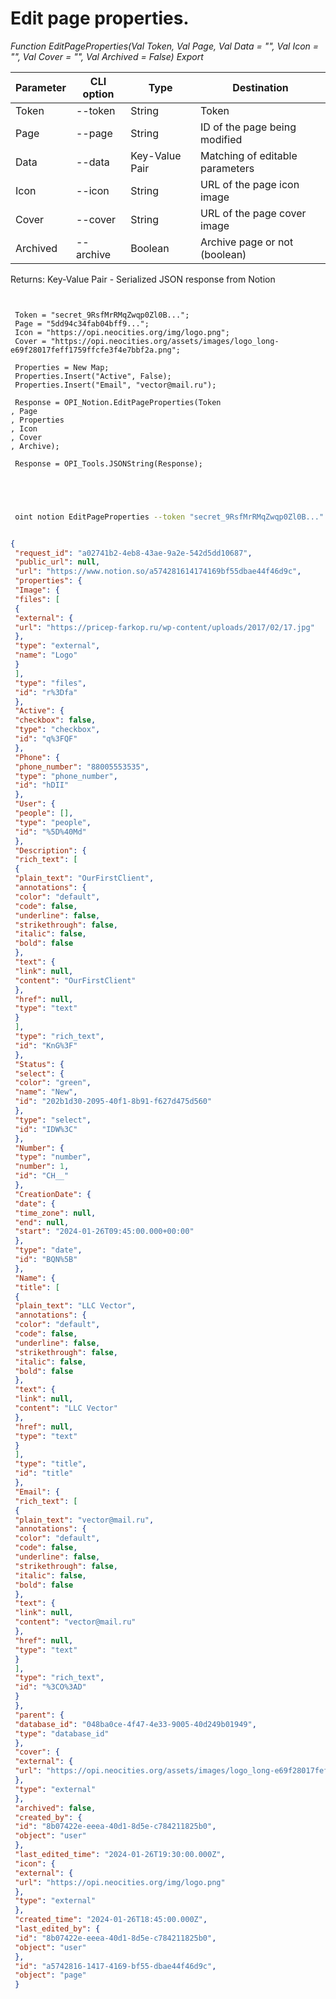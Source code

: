 ﻿---
sidebar_position: 4
---

# Edit page properties.



*Function EditPageProperties(Val Token, Val Page, Val Data = "", Val Icon = "", Val Cover = "", Val Archived = False) Export*

 | Parameter | CLI option | Type | Destination |
 |-|-|-|-|
 | Token | --token | String | Token |
 | Page | --page | String | ID of the page being modified |
 | Data | --data | Key-Value Pair | Matching of editable parameters |
 | Icon | --icon | String | URL of the page icon image |
 | Cover | --cover | String | URL of the page cover image |
 | Archived | --archive | Boolean | Archive page or not (boolean) |

 
 Returns: Key-Value Pair - Serialized JSON response from Notion

```bsl title="Code example"
	
 
 Token = "secret_9RsfMrRMqZwqp0Zl0B...";
 Page = "5dd94c34fab04bff9...";
 Icon = "https://opi.neocities.org/img/logo.png";
 Cover = "https://opi.neocities.org/assets/images/logo_long-e69f28017feff1759ffcfe3f4e7bbf2a.png";
 
 Properties = New Map;
 Properties.Insert("Active", False);
 Properties.Insert("Email", "vector@mail.ru");
 
 Response = OPI_Notion.EditPageProperties(Token
, Page
, Properties
, Icon
, Cover
, Archive);
 
 Response = OPI_Tools.JSONString(Response);
 
 
	
```

```sh title="CLI command example"
 
 oint notion EditPageProperties --token "secret_9RsfMrRMqZwqp0Zl0B..." --page "5dd94c34fab04bff9..." --data %data% --icon "https://opi.neocities.org/img/logo.png" --cover "https://opi.neocities.org/assets/images/logo_long-e69f28017feff1759ffcfe3f4e7bbf2a.png" --archive %archive%


```


```json title="Result"

{
 "request_id": "a02741b2-4eb8-43ae-9a2e-542d5dd10687",
 "public_url": null,
 "url": "https://www.notion.so/a574281614174169bf55dbae44f46d9c",
 "properties": {
 "Image": {
 "files": [
 {
 "external": {
 "url": "https://pricep-farkop.ru/wp-content/uploads/2017/02/17.jpg"
 },
 "type": "external",
 "name": "Logo"
 }
 ],
 "type": "files",
 "id": "r%3Dfa"
 },
 "Active": {
 "checkbox": false,
 "type": "checkbox",
 "id": "q%3FQF"
 },
 "Phone": {
 "phone_number": "88005553535",
 "type": "phone_number",
 "id": "hDII"
 },
 "User": {
 "people": [],
 "type": "people",
 "id": "%5D%40Md"
 },
 "Description": {
 "rich_text": [
 {
 "plain_text": "OurFirstClient",
 "annotations": {
 "color": "default",
 "code": false,
 "underline": false,
 "strikethrough": false,
 "italic": false,
 "bold": false
 },
 "text": {
 "link": null,
 "content": "OurFirstClient"
 },
 "href": null,
 "type": "text"
 }
 ],
 "type": "rich_text",
 "id": "KnG%3F"
 },
 "Status": {
 "select": {
 "color": "green",
 "name": "New",
 "id": "202b1d30-2095-40f1-8b91-f627d475d560"
 },
 "type": "select",
 "id": "IDW%3C"
 },
 "Number": {
 "type": "number",
 "number": 1,
 "id": "CH__"
 },
 "CreationDate": {
 "date": {
 "time_zone": null,
 "end": null,
 "start": "2024-01-26T09:45:00.000+00:00"
 },
 "type": "date",
 "id": "BQN%5B"
 },
 "Name": {
 "title": [
 {
 "plain_text": "LLC Vector",
 "annotations": {
 "color": "default",
 "code": false,
 "underline": false,
 "strikethrough": false,
 "italic": false,
 "bold": false
 },
 "text": {
 "link": null,
 "content": "LLC Vector"
 },
 "href": null,
 "type": "text"
 }
 ],
 "type": "title",
 "id": "title"
 },
 "Email": {
 "rich_text": [
 {
 "plain_text": "vector@mail.ru",
 "annotations": {
 "color": "default",
 "code": false,
 "underline": false,
 "strikethrough": false,
 "italic": false,
 "bold": false
 },
 "text": {
 "link": null,
 "content": "vector@mail.ru"
 },
 "href": null,
 "type": "text"
 }
 ],
 "type": "rich_text",
 "id": "%3CO%3AD"
 }
 },
 "parent": {
 "database_id": "048ba0ce-4f47-4e33-9005-40d249b01949",
 "type": "database_id"
 },
 "cover": {
 "external": {
 "url": "https://opi.neocities.org/assets/images/logo_long-e69f28017feff1759ffcfe3f4e7bbf2a.png"
 },
 "type": "external"
 },
 "archived": false,
 "created_by": {
 "id": "8b07422e-eeea-40d1-8d5e-c784211825b0",
 "object": "user"
 },
 "last_edited_time": "2024-01-26T19:30:00.000Z",
 "icon": {
 "external": {
 "url": "https://opi.neocities.org/img/logo.png"
 },
 "type": "external"
 },
 "created_time": "2024-01-26T18:45:00.000Z",
 "last_edited_by": {
 "id": "8b07422e-eeea-40d1-8d5e-c784211825b0",
 "object": "user"
 },
 "id": "a5742816-1417-4169-bf55-dbae44f46d9c",
 "object": "page"
 }

```
